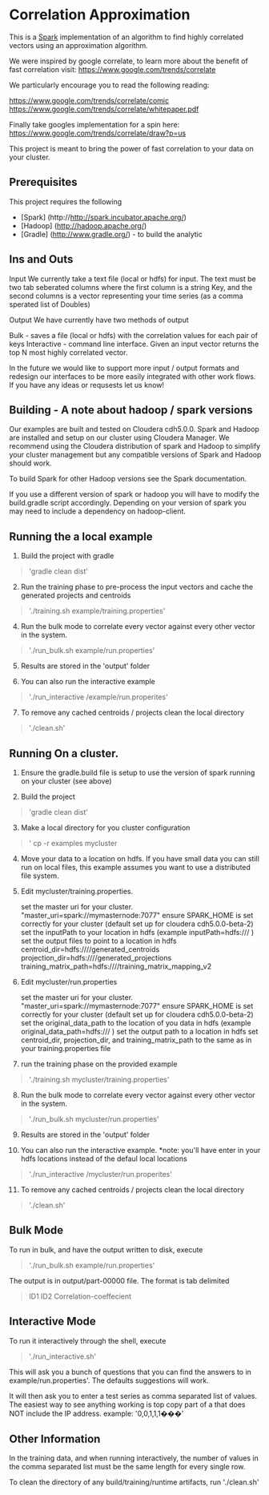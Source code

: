 Correlation Approximation
=========================

This is a [Spark](http://spark.incubator.apache.org/) implementation of an algorithm to find highly correlated vectors using an approximation algorithm.

We were inspired by google correlate, to learn more about the benefit of fast correlation visit: https://www.google.com/trends/correlate

We particularly encourage you to read the following reading:

https://www.google.com/trends/correlate/comic
https://www.google.com/trends/correlate/whitepaper.pdf

Finally take googles implementation for a spin here:
https://www.google.com/trends/correlate/draw?p=us

This project is meant to bring the power of fast correlation to your data on your cluster.  


Prerequisites
-------------

This project requires the following
  
  * [Spark]  (http://http://spark.incubator.apache.org/)   
  * [Hadoop] (http://hadoop.apache.org/)
  * [Gradle] (http://www.gradle.org/) - to build the analytic
 

Ins and Outs
--------------

Input
We currently take a text file (local or hdfs) for input.  The text must be two tab seberated columns where the first column is a string Key, and the second columns is a vector representing your time series (as a comma sperated list of Doubles)

Output
We have currently have two methods of output

  Bulk - saves a file (local or hdfs) with the correlation values for each pair of keys
  Interactive -  command line interface.  Given an input vector returns the top N most highly correlated vector.

In the future we would like to support more input / output formats and redesign our interfaces to be more easily integrated with other work flows.  If you have any ideas or requsests let us know!



Building - A note about hadoop / spark versions
-------------------------------------------------

Our examples are built and tested on Cloudera cdh5.0.0.  Spark and Hadoop are installed and setup on our
cluster using Cloudera Manager.   We recommend using the Cloudera distribution of spark and Hadoop to simplify your
cluster management but any compatible versions of Spark and Hadoop should work.

To build Spark for other Hadoop versions see the Spark documentation.

If you use a different version of spark or hadoop you will have to modify the build.gradle script accordingly.  Depending on your version of spark
you may need to include a dependency on hadoop-client.



Running the a local example
---------------------------

1.  Build the project with gradle
> 'gradle clean dist'

2. Run the training phase to pre-process the input vectors and cache the generated projects and centroids
> './training.sh example/training.properties'

4. Run the bulk mode to correlate every vector against every other vector in the system.
> './run_bulk.sh example/run.properties'

5. Results are stored in the 'output' folder

6. You can also run the interactive example
> './run_interactive /example/run.properites'

7. To remove any cached centroids / projects clean the local directory
> './clean.sh'




Running On a cluster.
----------------------------------

1. Ensure the gradle.build file is setup to use the version of spark running on your cluster (see above)

2.  Build the project
> 'gradle clean dist'  

3. Make a local directory for you cluster configuration
> ' cp -r examples mycluster

4. Move your data to a location on hdfs. If you have small data you can still run on local files, this example assumes you want to use a distributed file system.

5. Edit mycluster/training.properties. 

     set the master uri for your cluster. "master_uri=spark://mymasternode:7077"
     ensure SPARK_HOME is set correctly for your cluster (default set up for cloudera cdh5.0.0-beta-2)
     set the inputPath to your location in hdfs (example inputPath=hdfs://<your name node>/<path to your data> )
     set the output files to point to a location in hdfs
        centroid_dir=hdfs://<namenode>/<path>/generated_centroids
        projection_dir=hdfs://<namenode>/<path>/generated_projections
        training_matrix_path=hdfs://<namenode>/<path>/training_matrix_mapping_v2
     
6. Edit mycluster/run.properties

     set the master uri for your cluster. "master_uri=spark://mymasternode:7077"
     ensure SPARK_HOME is set correctly for your cluster (default set up for cloudera cdh5.0.0-beta-2)
     set the original_data_path to the location of you data in hdfs (example original_data_path=hdfs://<your name node>/<path to your data> )
     set the output path to a location in hdfs
     set centroid_dir, projection_dir, and training_matrix_path to the same as in your training.properties file
     

7. run the training phase on the provided example
> './training.sh mycluster/training.properties'

8. Run the bulk mode to correlate every vector against every other vector in the system.
> './run_bulk.sh mycluster/run.properties'

9. Results are stored in the 'output' folder

10. You can also run the interactive example.  *note: you'll have enter in your hdfs locations instead of the defaul local locations
> './run_interactive /mycluster/run.properites'

11. To remove any cached centroids / projects clean the local directory
> './clean.sh'




Bulk Mode
---------
To run in bulk, and have the output written to disk, execute
> './run_bulk.sh example/run.properties'  

The output is in output/part-00000 file.
The format is tab delimited
> ID1 ID2 Correlation-coeffecient

Interactive Mode
----------------
To run it interactively through the shell, execute
> './run_interactive.sh'

This will ask you a bunch of questions that you can find the answers to in example/run.properties'.  The defaults suggestions will work.

It will then ask you to enter a test series as comma separated list of values.  The easiest way to see anything working is top copy part of a that does NOT include the IP address. example: '0,0,1,1,1���'


Other Information
-----------------

In the training data, and when running interactively, the number of values in the comma separated list must be the same length for every single row.

To clean the directory of any build/training/runtime artifacts, run './clean.sh'

